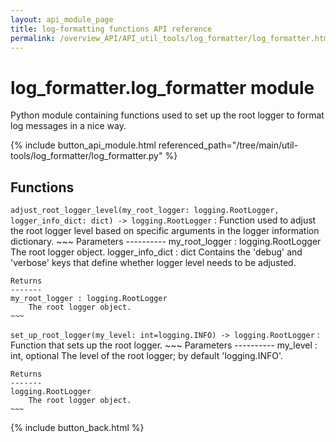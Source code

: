 ```yaml
---
layout: api_module_page
title: log-formatting functions API reference
permalink: /overview_API/API_util_tools/log_formatter/log_formatter.html
---
```


# log_formatter.log_formatter module

Python module containing functions used to set up the root logger to format log messages in a nice way.

{% include button_api_module.html referenced_path="/tree/main/util-tools/log_formatter/log_formatter.py" %}

## Functions

`adjust_root_logger_level(my_root_logger: logging.RootLogger, logger_info_dict: dict) -> logging.RootLogger`
:   Function used to adjust the root logger level based on specific arguments in the logger information dictionary.
    ~~~
    Parameters
    ----------
    my_root_logger : logging.RootLogger
        The root logger object.
    logger_info_dict : dict
        Contains the 'debug' and 'verbose' keys that define whether logger level needs to be adjusted.

    Returns
    -------
    my_root_logger : logging.RootLogger
        The root logger object.
    ~~~

`set_up_root_logger(my_level: int=logging.INFO) -> logging.RootLogger`
:   Function that sets up the root logger.
    ~~~
    Parameters
    ----------
    my_level : int, optional
        The level of the root logger; by default 'logging.INFO'.

    Returns
    -------
    logging.RootLogger
        The root logger object.
    ~~~

{% include button_back.html %}
